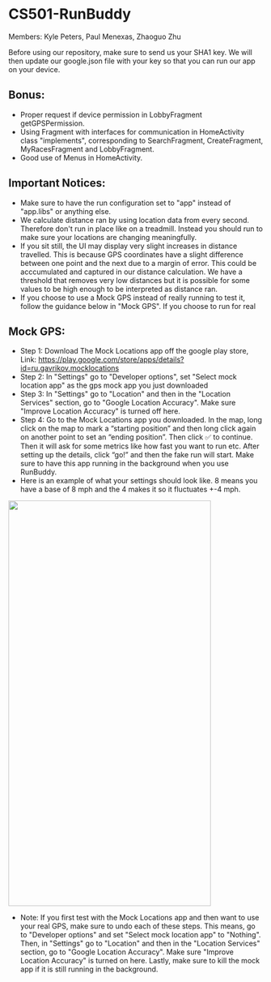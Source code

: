 # CS501-RunBuddy

Members: Kyle Peters, Paul Menexas, Zhaoguo Zhu

Before using our repository, make sure to send us your SHA1 key. We will then update our google.json file with your key so that you can run our app on your device.

## Bonus:
* Proper request if device permission in LobbyFragment getGPSPermission.
* Using Fragment with interfaces for communication in HomeActivity class "implements", corresponding to SearchFragment, CreateFragment, MyRacesFragment and LobbyFragment.
* Good use of Menus in HomeActivity.

## Important Notices:
* Make sure to have the run configuration set to "app" instead of "app.libs" or anything else.
* We calculate distance ran by using location data from every second. Therefore don't run in place like on a treadmill. Instead you should run to make sure your locations are changing meaningfully. 
* If you sit still, the UI may display very slight increases in distance travelled. This is because GPS coordinates have a slight difference between one point and the next due to a margin of error. This could be acccumulated and captured in our distance calculation. We have a threshold that removes very low distances but it is possible for some values to be high enough to be interpreted as distance ran.
* If you choose to use a Mock GPS instead of really running to test it, follow the guidance below in "Mock GPS". If you choose to run for real

## Mock GPS:
* Step 1: Download The Mock Locations app off the google play store, Link: https://play.google.com/store/apps/details?id=ru.gavrikov.mocklocations
* Step 2: In "Settings" go to "Developer options", set "Select mock location app" as the gps mock app you just downloaded
* Step 3: In "Settings" go to "Location" and then in the "Location Services" section, go to "Google Location Accuracy". Make sure "Improve Location Accuracy" is turned off here.
* Step 4: Go to the Mock Locations app you downloaded. In the map, long click on the map to mark a “starting position” and then long click again on another point to set an “ending position”. Then click ✅ to continue. Then it will ask for some metrics like how fast you want to run etc. After setting up the details, click “go!” and then the fake run will start. Make sure to have this app running in the background when you use RunBuddy.
* Here is an example of what your settings should look like. 8 means you have a base of 8 mph and the 4 makes it so it fluctuates +-4 mph.
<img src="https://user-images.githubusercontent.com/44472113/166124333-7a89f2fb-458b-4d9a-b31d-2caa0cc2033d.png" width="400" height="800" />

* Note: If you first test with the Mock Locations app and then want to use your real GPS, make sure to undo each of these steps. This means, go to "Developer options" and set "Select mock location app" to "Nothing". Then, in "Settings" go to "Location" and then in the "Location Services" section, go to "Google Location Accuracy". Make sure "Improve Location Accuracy" is turned on here. Lastly, make sure to kill the mock app if it is still running in the background.
